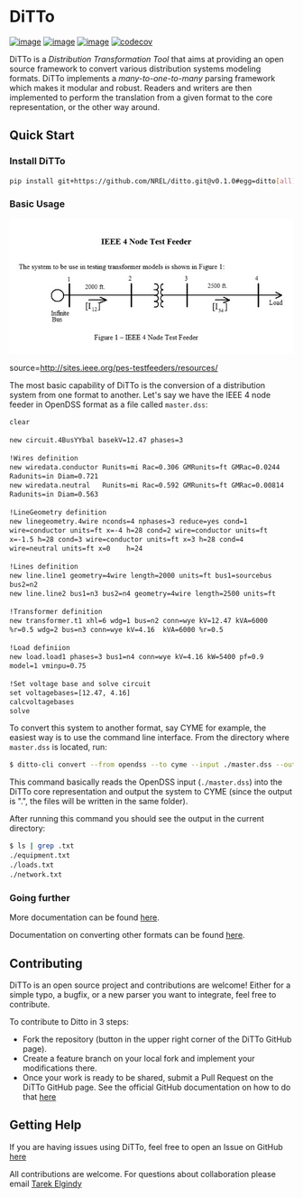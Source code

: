 # DiTTo

[![image](https://travis-ci.org/NREL/ditto.svg?branch=master)](https://travis-ci.org/NREL/ditto)
[![image](https://badges.gitter.im/NREL/ditto.png)](https://gitter.im/NREL/ditto)
[![image](https://img.shields.io/badge/docs-ready-blue.svg)](https://nrel.github.io/ditto)
[![codecov](https://codecov.io/gh/NREL/ditto/branch/master/graph/badge.svg)](https://codecov.io/gh/NREL/ditto)

DiTTo is a _Distribution Transformation Tool_ that aims at providing an open source framework to convert various distribution systems modeling formats.
DiTTo implements a _many-to-one-to-many_ parsing framework which makes it modular and robust.
Readers and writers are then implemented to perform the translation from a given format to the core representation, or the other way around.


## Quick Start

### Install DiTTo

```bash
pip install git+https://github.com/NREL/ditto.git@v0.1.0#egg=ditto[all]
```

### Basic Usage

![Test4Node](./docs/img/Test4Node.jpg)

source=http://sites.ieee.org/pes-testfeeders/resources/

The most basic capability of DiTTo is the conversion of a distribution system from one format to another. Let's say we have the IEEE 4 node feeder in OpenDSS format as a file called ```master.dss```:

```
clear

new circuit.4BusYYbal basekV=12.47 phases=3

!Wires definition
new wiredata.conductor Runits=mi Rac=0.306 GMRunits=ft GMRac=0.0244  Radunits=in Diam=0.721
new wiredata.neutral   Runits=mi Rac=0.592 GMRunits=ft GMRac=0.00814 Radunits=in Diam=0.563

!LineGeometry definition
new linegeometry.4wire nconds=4 nphases=3 reduce=yes cond=1 wire=conductor units=ft x=-4 h=28 cond=2 wire=conductor units=ft x=-1.5 h=28 cond=3 wire=conductor units=ft x=3 h=28 cond=4 wire=neutral units=ft x=0    h=24

!Lines definition
new line.line1 geometry=4wire length=2000 units=ft bus1=sourcebus bus2=n2
new line.line2 bus1=n3 bus2=n4 geometry=4wire length=2500 units=ft

!Transformer definition
new transformer.t1 xhl=6 wdg=1 bus=n2 conn=wye kV=12.47 kVA=6000 %r=0.5 wdg=2 bus=n3 conn=wye kV=4.16  kVA=6000 %r=0.5

!Load definiion
new load.load1 phases=3 bus1=n4 conn=wye kV=4.16 kW=5400 pf=0.9  model=1 vminpu=0.75

!Set voltage base and solve circuit
set voltagebases=[12.47, 4.16]
calcvoltagebases
solve
```

To convert this system to another format, say CYME for example, the easiest way is to use the command line interface. From the directory where ```master.dss``` is located, run:

```bash
$ ditto-cli convert --from opendss --to cyme --input ./master.dss --output .
```

This command basically reads the OpenDSS input (```./master.dss```) into the DiTTo core representation and output the system to CYME (since the output is ".", the files will be written in the same folder).

After running this command you should see the output in the current directory:

```bash
$ ls | grep .txt
./equipment.txt
./loads.txt
./network.txt
```

### Going further

More documentation can be found [here](https://nrel.github.io/ditto).

Documentation on converting other formats can be found [here](https://nrel.github.io/ditto/cli-examples.html). 

## Contributing
DiTTo is an open source project and contributions are welcome! Either for a simple typo, a bugfix, or a new parser you want to integrate, feel free to contribute.

To contribute to Ditto in 3 steps:
- Fork the repository (button in the upper right corner of the DiTTo GitHub page).
- Create a feature branch on your local fork and implement your modifications there.
- Once your work is ready to be shared, submit a Pull Request on the DiTTo GitHub page. See the official GitHub documentation on how to do that [here](https://help.github.com/articles/creating-a-pull-request-from-a-fork/)

## Getting Help

If you are having issues using DiTTo, feel free to open an Issue on GitHub [here](https://github.com/NREL/ditto/issues/new)

All contributions are welcome. For questions about collaboration please email [Tarek Elgindy](mailto:tarek.elgindy@nrel.gov)
